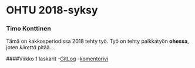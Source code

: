 # OHTU 2018-syksy
### Timo Konttinen
Tämä on kakkosperiodissa 2018 tehty työ.
Työ on tehty palkkatyön **ohessa**, joten *kiirettä* pitää...

####Viikko 1 laskarit
  -[GitLog](gitlog.txt)
  -[komentorivi](komentorivi.txt) 
